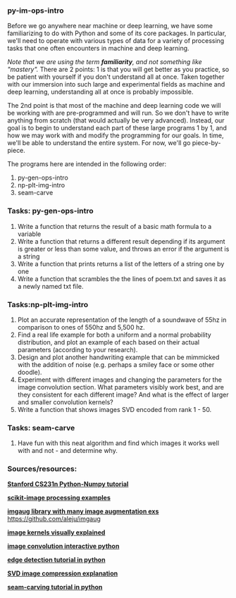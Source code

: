 ### py-im-ops-intro

Before we go anywhere near machine or deep learning, we have some familiarizing to do with Python and some of its core packages. In particular, we'll need to operate with various types of data for a variety of processing tasks that one often encounters in machine and deep learning. 

*Note that we are using the term **familiarity**, and not something like "mastery".* There are 2 points: 1 is that you will get better as you practice, so be patient with yourself if you don't understand all at once. Taken together with our immersion into such large and experimental fields as machine and deep learning, understanding all at once is probably impossible.

The 2nd point is that most of the machine and deep learning code we will be working with are pre-programmed and will run. So we don't have to write anything from scratch (that would actually be very advanced). Instead, our goal is to begin to understand each part of these large programs 1 by 1, and how we may work with and modify the programming for our goals. In time, we'll be able to understand the entire system. For now, we'll go piece-by-piece.

The programs here are intended in the following order:
1. py-gen-ops-intro
2. np-plt-img-intro
3. seam-carve

### Tasks: py-gen-ops-intro
1. Write a function that returns the result of a basic math formula to a variable
2. Write a function that returns a different result depending if its argument is greater or less than some value, and throws an error if the argument is a string
3. Write a function that prints returns a list of the letters of a string one by one
4. Write a function that scrambles the the lines of poem.txt and saves it as a newly named txt file.

### Tasks:np-plt-img-intro
1. Plot an accurate representation of the length of a soundwave of 55hz in comparison to ones of 550hz and 5,500 hz.
2. Find a real life example for both a uniform and a normal probability distribution, and plot an example of each based on their actual parameters (according to your research).
3. Design and plot another handwriting example that can be mimmicked with the addition of noise (e.g. perhaps a smiley face or some other doodle).
4. Experiment with different images and changing the parameters for the image convolution section. What parameters visibly work best, and are they consistent for each different image? And what is the effect of larger and smaller convolution kernels?
5. Write a function that shows images SVD encoded from rank 1 - 50.

### Tasks: seam-carve
1. Have fun with this neat algorithm and find which images it works well with and not - and determine why.


### Sources/resources:

**[Stanford CS231n Python-Numpy tutorial](http://cs231n.github.io/python-numpy-tutorial/)**

**[scikit-image processing examples](http://scikit-image.org/docs/dev/auto_examples/index.html)** 

**[imgaug library with many image augmentation exs](http://scikit-image.org/docs/dev/auto_examples/index.html)** https://github.com/aleju/imgaug 

**[image kernels visually explained](http://setosa.io/ev/image-kernels/)** 

**[image convolution interactive python](http://machinelearninguru.com/computer_vision/basics/convolution/image_convolution_1.html)** 

**[edge detection tutorial in python](http://blog.yhat.com/posts/image-processing-with-scikit-image.html)** 

**[SVD image compression explanation](https://blogs.sas.com/content/iml/2017/08/28/singular-value-decomposition-svd-sas.html)** 

**[seam-carving tutorial in python](https://karthikkaranth.me/blog/implementing-seam-carving-with-python?utm_source=mybridge&utm_medium=blog&utm_campaign=read_more)**

